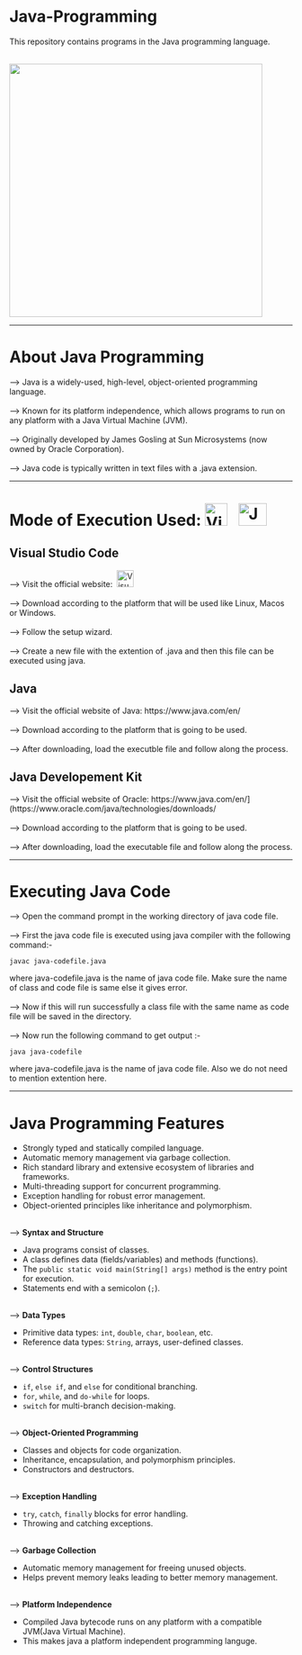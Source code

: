 # Java-Programming
This repository contains programs in the Java programming language.<br><br>

<img src="https://images.idgesg.net/images/article/2019/05/java_binary_code_gears_programming_coding_development_by_bluebay2014_gettyimages-1040871468_2400x1600-100795798-large.jpg?auto=webp&quality=85,70" height =450 >

---
# About Java Programming
--> Java is a widely-used, high-level, object-oriented programming language.<br><br>
--> Known for its platform independence, which allows programs to run on any platform with a Java Virtual Machine (JVM).<br><br>
--> Originally developed by James Gosling at Sun Microsystems (now owned by Oracle Corporation).<br><br>
--> Java code is typically written in text files with a .java extension.

---
# Mode of Execution Used:  <img src="https://code.visualstudio.com/assets/images/code-stable.png" title="Visual Studio Code" alt="Visual Studio Code" width="40" height="40"> &nbsp; <img src="https://github.com/madhurimarawat/Java-Programming/assets/105432776/21fbc4f4-3bb0-4ea9-95b7-e5a7e52d6f93" title="JDK" alt="JDK" width="50" height="40">

<h2>Visual Studio Code</h2>
--> Visit the official website:&nbsp; <a href="https://code.visualstudio.com/download"><img src="https://code.visualstudio.com/assets/images/code-stable.png" title="Visual Studio Code" alt="Visual Studio Code" width="30" height="30"></a><br><br>
--> Download according to the platform that will be used like Linux, Macos or Windows.<br><br>
--> Follow the setup wizard.<br><br>
--> Create a new file with the extention of .java and then this file can be executed using java.<br>
<h2>Java</h2>
--> Visit the official website of Java: https://www.java.com/en/ <br><br>
--> Download according to the platform that is going to be used.<br><br>
--> After downloading, load the executble file and follow along the process.<br>
<h2>Java Developement Kit</h2>
--> Visit the official website of Oracle: https://www.java.com/en/](https://www.oracle.com/java/technologies/downloads/ <br><br>
--> Download according to the platform that is going to be used.<br><br>
--> After downloading, load the executable file and follow along the process.

---
# Executing Java Code
--> Open the command prompt in the working directory of java code file.<br><br>
--> First the java code file is executed using java compiler with the following command:-

```
javac java-codefile.java
```
where java-codefile.java is the name of java code file. Make sure the name of class and code file is same else it gives error.<br><br>
--> Now if this will run successfully a class file with the same name as code file will be saved in the directory.<br><br>
--> Now run the following command to get output :-
```
java java-codefile
```
where java-codefile.java is the name of java code file. Also we do not need to mention extention here.

---

# Java Programming Features

  - Strongly typed and statically compiled language.
  - Automatic memory management via garbage collection.
  - Rich standard library and extensive ecosystem of libraries and frameworks.
  - Multi-threading support for concurrent programming.
  - Exception handling for robust error management.
  - Object-oriented principles like inheritance and polymorphism.<br><br>
  
--> **Syntax and Structure**
  - Java programs consist of classes.
  - A class defines data (fields/variables) and methods (functions).
  - The `public static void main(String[] args)` method is the entry point for execution.
  - Statements end with a semicolon (`;`).<br><br>

--> **Data Types**
  - Primitive data types: `int`, `double`, `char`, `boolean`, etc.
  - Reference data types: `String`, arrays, user-defined classes.<br><br>

--> **Control Structures**
  - `if`, `else if`, and `else` for conditional branching.
  - `for`, `while`, and `do-while` for loops.
  - `switch` for multi-branch decision-making.<br><br>

--> **Object-Oriented Programming**
  - Classes and objects for code organization.
  - Inheritance, encapsulation, and polymorphism principles.
  - Constructors and destructors.<br><br>

--> **Exception Handling**
  - `try`, `catch`, `finally` blocks for error handling.
  - Throwing and catching exceptions.<br><br>

--> **Garbage Collection**
  - Automatic memory management for freeing unused objects.
  - Helps prevent memory leaks leading to better memory management.<br><br>
  
--> **Platform Independence**
  - Compiled Java bytecode runs on any platform with a compatible JVM(Java Virtual Machine).
  - This makes java a platform independent programming languge.
